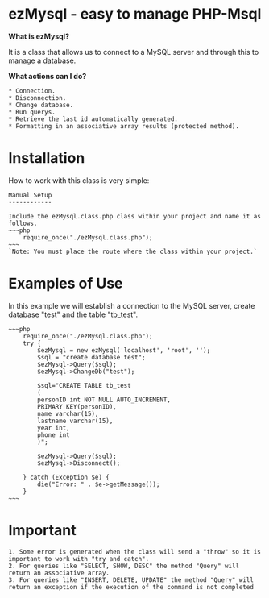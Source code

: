 ezMysql - easy to manage PHP-Msql
=================================

**What is ezMysql?**

It is a class that allows us to connect to a MySQL server and through this to manage a database.

**What actions can I do?**
	
	* Connection.
	* Disconnection.
	* Change database.
	* Run querys.
	* Retrieve the last id automatically generated.
	* Formatting in an associative array results (protected method).

Installation
============

How to work with this class is very simple:

	Manual Setup
	------------

	Include the ezMysql.class.php class within your project and name it as follows.
	~~~php
		require_once("./ezMysql.class.php");
	~~~
	`Note: You must place the route where the class within your project.`

Examples of Use
===============

In this example we will establish a connection to the MySQL server, create database "test" and the table "tb_test".

	~~~php
		require_once("./ezMysql.class.php");
		try {
			$ezMysql = new ezMysql('localhost', 'root', '');
			$sql = "create database test";
			$ezMysql->Query($sql);
			$ezMysql->ChangeDb("test");

			$sql="CREATE TABLE tb_test
			(
			personID int NOT NULL AUTO_INCREMENT,
			PRIMARY KEY(personID),
			name varchar(15),
			lastname varchar(15),
			year int,
			phone int
			)";

			$ezMysql->Query($sql);
			$ezMysql->Disconnect();	

		} catch (Exception $e) {
			die("Error: " . $e->getMessage());
		}
	~~~	

Important
=========

	1. Some error is generated when the class will send a "throw" so it is important to work with "try and catch".
	2. For queries like "SELECT, SHOW, DESC" the method "Query" will return an associative array.
	3. For queries like "INSERT, DELETE, UPDATE" the method "Query" will return an exception if the execution of the command is not completed